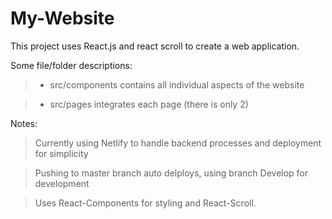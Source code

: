 # My-Website
This project uses React.js and react scroll to create a web application. 


Some file/folder descriptions: 
 >  - src/components contains all individual aspects of the website 

 >  - src/pages integrates each page (there is only 2)
 
 >  

  
Notes: 

> Currently using Netlify to handle backend processes and deployment for simplicity

> Pushing to master branch auto delploys, using branch Develop for development

> Uses React-Components for styling and React-Scroll.


